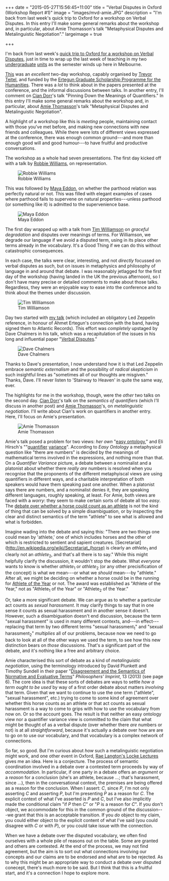 +++
date = "2015-05-27T15:56:45+11:00"
title = "Verbal Disputes in Oxford (Workshop Report #1)"
image = "images/mvd-amie.JPG"
description = "I'm back from last week's quick trip to Oxford for a workshop on Verbal Disputes.  In this entry I'll make some general remarks about the workshop and, in particular, about Amie Thomasson's talk \"Metaphysical Disputes and Metalinguistic Negotiation\"."
largeimage = true

+++

I'm back from last week's [quick trip to Oxford for a workshop on Verbal Disputes](/news/2015/quick-trip-to-oxford/), just in time to wrap up the last week of teaching in my two [undergraduate](/class/2015/UNIB10002) [units](/class/2015/PHIL30043) as the semester winds up here in Melbourne. 

[This](https://verbaldisputesoxford.wordpress.com) was an *excellent* two-day workshop, capably organised by [Trevor Teitel](http://www.ertegun.ox.ac.uk/staff-scholars/trevor-teitel), and funded by the [Ertegun Graduate Scholarship Programme for the Humanities](http://www.ertegun.ox.ac.uk/). There was a *lot* to think about in the papers presented at the conference, and the informal discussions between talks.  In another entry, I'll comment on [Cian Dorr](https://files.nyu.edu/cd50/public/)'s talk "Pinning Down the Meanings of Quantifiers." In this entry I'll make some general remarks about the workshop and, in particular, about [Amie Thomasson](http://www.amiethomasson.org/)'s talk "Metaphysical Disputes and Metalinguistic Negotiation".

A highlight of a workshop like this is *meeting* people, maintaining contact with those you've met before, and making new connections with new friends and colleagues. While there were lots of different views expressed at the conference, there was enough common ground---and more than enough good will and good humour---to have fruitful and productive conversations.

<!--more--> 

The workshop as a whole had seven presentations. The first day kicked off with a talk by [Robbie Williams](http://robert-williams.org), on representation.

<figure>
	<img src="/images/mvd-robbie.JPG" alt="Robbie Williams">
	<figcaption>Robbie Williams</figcaption>
</figure>

This was followed by [Maya Eddon](http://people.umass.edu/mayae/), on whether the parthood relation was perfectly natural or not. This was filled with elegant examples of cases where parthood fails to supervene on natural properties---unless parthood (or something like it) is admitted to the supervenience base. 

<figure>
	<img src="/images/mvd-maya.JPG" alt="Maya Eddon">
	<figcaption>Maya Eddon</figcaption>
</figure>

The first day wrapped up with a talk from [Tim Williamson](http://www.philosophy.ox.ac.uk/members/philosophy_panel/tim_williamson) on *graceful degradation* and disputes over meanings of terms. For Williamson, we degrade our language if we avoid a disputed term, using in its place other terms already in the vocabulary. It's a Good Thing if we can do this without catastrophic consequences.  

In each case, the talks were clear, interesting, and not *directly* focussed on verbal disputes as such, but on issues in metaphysics and philosophy of language in and around that debate. I was reasonably jetlagged for the first day of the workshop (having landed in the UK the previous afternoon), so I don't have many precise or detailed comments to make about those talks. Regardless, they were an enjoyable way to ease into the conference and to think about the themes under discussion. 

<figure>
	<img src="/images/mvd-tim.JPG" alt="Tim Williamson">
	<figcaption>Tim Williamson</figcaption>
</figure>

Day two started with [my talk](/presentation/2015/verbal-disputes-oxford/) (which included an obligatory Led Zeppelin reference, in honour of Ahmet Ertegun's connection with the band, having signed them to Atlantic Records). This effort was *completely* upstaged by Dave Chalmers in his talk, which was a recapitulation of the issues in his long and influential paper "[Verbal Disputes](http://consc.net/papers/verbal.pdf)."

<figure>
	<img src="/images/mvd-dave.JPG" alt="Dave Chalmers">
	<figcaption>Dave Chalmers</figcaption>
</figure>

Thanks to Dave's presentation, I now understand how it is that Led Zeppelin embrace *semantic externalism* and the possibility of *radical skepticism* in such insightful lines as "sometimes all of our thoughts are misgiven." Thanks, Dave. I'll never listen to 'Stairway to Heaven' in quite the same way, ever.

The highlights for me in the workshop, though, were the *other* two talks on the second day. [Cian Dorr](https://files.nyu.edu/cd50/public/)'s talk on the *semantics of quantifiers* (which I'll discuss in another post) and [Amie Thomasson](http://www.amiethomasson.org)'s, on *metalinguistic negotiation*.  I'll write about Cian's work on quantifiers in another entry. Here, I'll focus on Amie's presentation.

<figure>
	<img src="/images/mvd-amie.JPG" alt="Amie Thomasson">
	<figcaption>Amie Thomasson</figcaption>
</figure>

Amie's talk posed a problem for two views: *her own* "[easy ontology](http://ukcatalogue.oup.com/product/9780199385119.do)," and Eli Hirsch's ""[quantifier](http://onlinelibrary.wiley.com/doi/10.1111/j.1758-2237.2002.tb00061.x/abstract) [variance](https://books.google.com.au/books?id=iPRqtcjeHPsC)". According to *Easy Ontology* a metaphysical question like "there are numbers" is decided by the meanings of mathematical terms involved in the expressions, and nothing more than that. On a *Quantifier Variance* picture, a debate between a nominalist and a platonist about whether there *really are* numbers is resolved when you recognise that the proponents of the different metaphyiscal views are using quantifiers in different ways, and a charitable interpretation of both speakers would have them speaking past one another. When a platonist says there are numbers, and a nominalist denies it, they are speaking different languages, roughly speaking, at least. For Amie, both views are faced with a *worry*: they seem to make certain sorts of debate all too *easy*. The [debate over whether a horse could count as an athlete](http://brokopp.casinocitytimes.com/article/are-race-horses-athletes-you-bet-they-are-19697) is not the kind of thing that can be solved by a simple disambiguation, or by inspecting the clear and distinct semantics of the term "athlete" to see what is allowed and what is forbidden.

Imagine wading into the debate and saying this: "There are two things one could mean by 'athlete,' one of which includes horses and the other of which is restricted to sentient and sapient creatures. [Secretariat](http://en.wikipedia.org/wiki/Secretariat_(horse) is clearly an *athlete*<sub>1</sub> and clearly not an *athlete*<sub>2</sub>, and that's all there is to say." While this might helpfully clarify the discussion, it wouldn't stop the debate. What *everyone* wants to know is whether *athlete*<sub>1</sub> or *athlete*<sub>2</sub> (or any other precisification of the concept) is what we mean---or what we *should* mean---by "athlete." After all, we might be deciding on whether a horse could be in the running for [Athlete of the Year](http://brokopp.casinocitytimes.com/article/are-race-horses-athletes-you-bet-they-are-19697) or not. The award was established as "Athlete of the Year," not as "Athlete<sub>1</sub> of the Year" or "Athlete<sub>2</sub> of the Year."

Or, take a more significant debate. We can argue as to whether a particular act counts as *sexual harassment*. It may clarify things to say that in one sense it counts as sexual harassment and in another sense it doesn't. However, such a disambiguation doesn't end discussion, because the term "sexual harassment" is used in many different contexts, and---in effect---replacing that term by two different terms "sexual harassment<sub>1</sub>" and "sexual harassment<sub>2</sub>" *multiplies* all of our problems, because now we need to go back to look at all of the other ways we used the term, to see how this new distinction bears on *those* discussions. That's a significant part of the debate, and it's nothing like a free and arbitrary choice. 

Amie characterised this sort of debate as a kind of *metalinguistic negotiation*, using the terminology introduced by David Plunkett and Timothy Sundell in their paper "[Disagreement and the Semantics of Normative and Evaluative Terms](http://hdl.handle.net/2027/spo.3521354.0013.023)" *Philosophers' Imprint*, 13 (2013) (see page 6). The core idea is that these sorts of debates are ways to settle *how a term ought to be used* by way of a first order debate about matters *involving* that term. Given that we want to continue to use the one term ("athlete", "sexual harassment", etc.) trying to come to some kind of agreement over whether this horse counts as an athlete or that act counts as sexual harassment is a way to come to grips with how to use the vocabulary from now on. Or so the account goes.  The result is that neither an easy ontology view nor a quantifier variance view is committed to the claim that what might be thought of as a verbal dispute (over whether there *are* numbers or not) is at all *straightforward*, because it's actually a debate over how are are to go on to use our vocabulary, and that vocabulary is a complex network of connections. 

So far, so good. But I'm curious about *how* such a metalinguistic negotiation might work, and one other event in Oxford, [Rae Langton's Locke Lectures](http://www.philosophy.ox.ac.uk/podcasts/john_locke_lectures) gives me an idea. Here is a conjecture. The process of semantic coordination involved in a debate over a contested term proceeds by way of *accommodation*. In particular, if one party in a debate offers an *argument* or a *reason* for a conclusion (she's an athlete, because &hellip;; that's harassment, since &hellip;), then in the conversational context, the premises are being offered as a reason for the conclusion. When I assert: *C*, since *P*, I'm not only asserting *C* and asserting *P*, but I'm presenting *P* as a reason for *C*. The explicit context of what I've asserted is *P* and *C*, but I've also implicitly made the conditional claim "if *P* then *C*" or "*P* is a reason for *C*". If you don't object, we accommodate for this in the common ground of the discussion---we grant that this is an acceptable transition. If you *do* object to my claim, you could either object to the explicit content of what I've said (you could disagree with *C* or with *P*), or you could take issue with the connection. 

When we have a debate over the disputed vocabulary, we often find ourselves with a whole pile of reasons out on the table. Some are granted and others are contested. At the end of the process, we may not find agreement, but the aim is to sort out what connections involving our concepts and our claims are to be endorsed and what are to be rejected. As to why this might be an appropriate way to conduct a debate over disputed conecept, there's much more to be said. But I think that this is a fruitful start, and it's a connection I hope to explore more. 